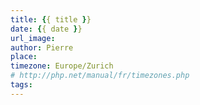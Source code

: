 ```yaml
---
title: {{ title }}
date: {{ date }}
url_image:
author: Pierre
place:
timezone: Europe/Zurich
# http://php.net/manual/fr/timezones.php
tags:
---
```

